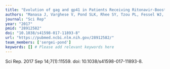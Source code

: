```yaml
---
title: "Evolution of gag and gp41 in Patients Receiving Ritonavir-Boosted Protease Inhibitors"
authors: "Manasa J, Varghese V, Pond SLK, Rhee SY, Tzou PL, Fessel WJ, Jang KS, White E, Rögnvaldsson T, Katzenstein DA, Shafer RW."
journal: "Sci Rep"
year: "2017"
pmid: "28912582"
doi: "10.1038/s41598-017-11893-8"
url: "https://pubmed.ncbi.nlm.nih.gov/28912582/"
team_members: ['sergei-pond']
keywords: [] # Please add relevant keywords here
---
```

Sci Rep. 2017 Sep 14;7(1):11559. doi: 10.1038/s41598-017-11893-8.